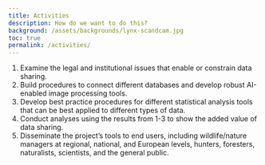 ```yaml
---
title: Activities
description: How do we want to do this?
background: /assets/backgrounds/lynx-scandcam.jpg
toc: true
permalink: /activities/
---
```


1. Examine the legal and institutional issues that enable or constrain data sharing.
2. Build procedures to connect different databases and develop robust AI-enabled image processing tools.
3. Develop best practice procedures for different statistical analysis tools that can be best applied to different types of data.
4. Conduct analyses using the results from 1-3 to show the added value of data sharing.
5. Disseminate the project’s tools to end users, including wildlife/nature managers at regional, national, and European levels, hunters, foresters, naturalists, scientists, and the general public.
